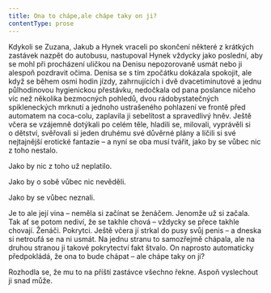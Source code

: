 ```yaml
---
title: Ona to chápe,ale chápe taky on ji?
contentType: prose
---
```


Kdykoli se Zuzana, Jakub a Hynek vraceli po skončení některé z krátkých zastávek nazpět do autobusu, nastupoval Hynek vždycky jako poslední, aby se mohl při procházení uličkou na Denisu nepozorovaně usmát nebo ji alespoň pozdravit očima. Denisa se s tím zpočátku dokázala spokojit, ale když se během osmi hodin jízdy, zahrnujících i dvě dvacetiminutové a jednu půlhodinovou hygienickou přestávku, nedočkala od pana poslance ničeho víc než několika bezmocných pohledů, dvou rádobystatečných spikleneckých mrknutí a jednoho ustrašeného pohlazení ve frontě před automatem na coca-colu, zaplavila ji sebelítost a spravedlivý hněv. Ještě včera se vzájemně dotýkali po celém těle, hladili se, milovali, vyprávěli si o dětství, svěřovali si jeden druhému své důvěrné plány a líčili si své nejtajnější erotické fantazie – a nyní se oba musí tvářit, jako by se vůbec nic z toho nestalo.

  

Jako by nic z toho už neplatilo.

Jako by o sobě vůbec nic nevěděli.

Jako by se vůbec neznali.

Je to ale její vina – neměla si začínat se ženáčem. Jenomže už si začala. Tak ať se potom nediví, že se takhle chová – vždycky se přece takhle chovají. Ženáči. Pokrytci. Ještě včera jí strkal do pusy svůj penis – a dneska si netroufá se na ni usmát. Na jednu stranu to samozřejmě chápala, ale na druhou stranou ji takové pokrytectví fakt štvalo. On naprosto automaticky předpokládá, že ona to bude chápat – ale chápe taky on ji?

Rozhodla se, že mu to na příští zastávce všechno řekne. Aspoň vyslechout ji snad může.
